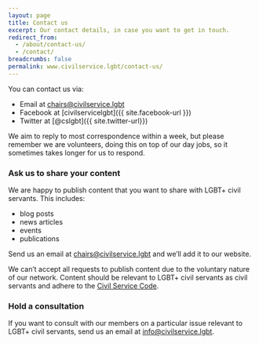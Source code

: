 ```yaml
---
layout: page
title: Contact us
excerpt: Our contact details, in case you want to get in touch.
redirect_from:
  - /about/contact-us/
  - /contact/
breadcrumbs: false
permalink: www.civilservice.lgbt/contact-us/
---
```

You can contact us via:

* Email at ﻿[chairs@civilservice.lgbt](mailto:chairs@civilservice.lgbt) 
* Facebook at \[civilservicelgbt]({{ site.facebook-url }})
* Twitter at \[@cslgbt]({{ site.twitter-url}})

We aim to reply to most correspondence within a week, but please remember we are volunteers, doing this on top of our day jobs, so it sometimes takes longer for us to respond.

### Ask us to share your content

We are happy to publish content that you want to share with LGBT+ civil servants. This includes:

* blog posts
* news articles
* events
* publications

Send us an email at [chairs@civilservice.lgbt](mailto:chairs@civilservice.lgbt) and we’ll add it to our website.

We can’t accept all requests to publish content due to the voluntary nature of our network. Content should be relevant to LGBT+ civil servants as civil servants and adhere to the [Civil Service Code](https://www.gov.uk/government/publications/civil-service-code/the-civil-service-code).

### Hold a consultation

If you want to consult with our members on a particular issue relevant to LGBT+ civil servants, send us an email at [info@civilservice.lgbt](mailto:info@civilservice.lgbt).